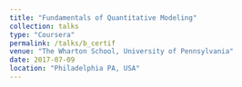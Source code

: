 ```yaml
---
title: "Fundamentals of Quantitative Modeling"
collection: talks
type: "Coursera"
permalink: /talks/b_certif
venue: "The Wharton School, University of Pennsylvania"
date: 2017-07-09
location: "Philadelphia PA, USA"
---
```


